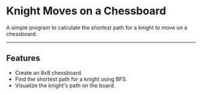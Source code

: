 # Knight Moves on a Chessboard

A simple program to calculate the shortest path for a knight to move on a chessboard.

---

## Features
- Create an 8x8 chessboard.
- Find the shortest path for a knight using BFS.
- Visualize the knight's path on the board.


